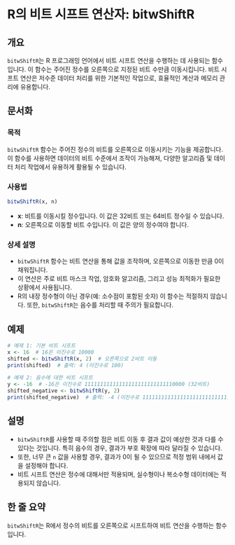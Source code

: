 <!--
Meta Description: # R의 비트 시프트 연산자: bitwShiftR ## 개요 `bitwShiftR`는 R 프로그래밍 언어에서 비트 시프트 연산을 수행하는 데 사용되는 함수입니다. 이 함수는 주어진 정수를 오른쪽으로 지정된 비트 수만큼 이동시킵니다. 비트 시프트 연산은 저수준 데이터 처...
Meta Keywords: bitwshiftr, 시프트, 오른쪽으로, 함수는, 이진수로
-->

# R의 비트 시프트 연산자: bitwShiftR

## 개요
`bitwShiftR`는 R 프로그래밍 언어에서 비트 시프트 연산을 수행하는 데 사용되는 함수입니다. 이 함수는 주어진 정수를 오른쪽으로 지정된 비트 수만큼 이동시킵니다. 비트 시프트 연산은 저수준 데이터 처리를 위한 기본적인 작업으로, 효율적인 계산과 메모리 관리에 유용합니다.

## 문서화
### 목적
`bitwShiftR` 함수는 주어진 정수의 비트를 오른쪽으로 이동시키는 기능을 제공합니다. 이 함수를 사용하면 데이터의 비트 수준에서 조작이 가능해져, 다양한 알고리즘 및 데이터 처리 작업에서 유용하게 활용될 수 있습니다.

### 사용법
```R
bitwShiftR(x, n)
```
- **x**: 비트를 이동시킬 정수입니다. 이 값은 32비트 또는 64비트 정수일 수 있습니다.
- **n**: 오른쪽으로 이동할 비트 수입니다. 이 값은 양의 정수여야 합니다.

### 상세 설명
- `bitwShiftR` 함수는 비트 연산을 통해 값을 조작하며, 오른쪽으로 이동한 만큼 0이 채워집니다.
- 이 연산은 주로 비트 마스크 작업, 암호화 알고리즘, 그리고 성능 최적화가 필요한 상황에서 사용됩니다.
- R의 내장 정수형이 아닌 경우(예: 소수점이 포함된 숫자) 이 함수는 적절하지 않습니다. 또한, `bitwShiftR`는 음수를 처리할 때 주의가 필요합니다.

## 예제
```R
# 예제 1: 기본 비트 시프트
x <- 16  # 16은 이진수로 10000
shifted <- bitwShiftR(x, 2)  # 오른쪽으로 2비트 이동
print(shifted)  # 출력: 4 (이진수로 100)

# 예제 2: 음수에 대한 비트 시프트
y <- -16  # -16은 이진수로 11111111111111111111111111110000 (32비트)
shifted_negative <- bitwShiftR(y, 2)
print(shifted_negative)  # 출력: -4 (이진수로 11111111111111111111111111111100)
```

## 설명
- `bitwShiftR`를 사용할 때 주의할 점은 비트 이동 후 결과 값이 예상한 것과 다를 수 있다는 것입니다. 특히 음수의 경우, 결과가 부호 확장에 따라 달라질 수 있습니다.
- 또한, 너무 큰 `n` 값을 사용할 경우, 결과가 0이 될 수 있으므로 적정 범위 내에서 값을 설정해야 합니다.
- 비트 시프트 연산은 정수에 대해서만 적용되며, 실수형이나 복소수형 데이터에는 적용되지 않습니다.

## 한 줄 요약
`bitwShiftR`는 R에서 정수의 비트를 오른쪽으로 시프트하여 비트 연산을 수행하는 함수입니다.